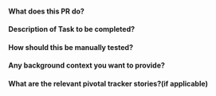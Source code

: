 #### What does this PR do?

#### Description of Task to be completed?

#### How should this be manually tested?

#### Any background context you want to provide?

#### What are the relevant pivotal tracker stories?(if applicable)